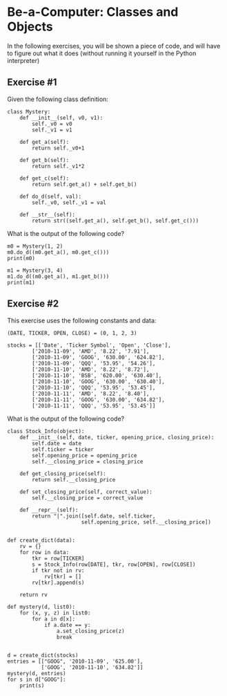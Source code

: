 # Be-a-Computer: Classes and Objects

In the following exercises, you will be shown a piece of code, and will have to figure out what it does (without running it yourself in the Python interpreter)

## Exercise #1

Given the following class definition:

    class Mystery:
        def __init__(self, v0, v1):
            self._v0 = v0
            self._v1 = v1

        def get_a(self):
            return self._v0+1

        def get_b(self):
            return self._v1*2

        def get_c(self):
            return self.get_a() + self.get_b()

        def do_d(self, val):
            self._v0, self._v1 = val

        def __str__(self):
            return str((self.get_a(), self.get_b(), self.get_c()))

What is the output of the following code?

    m0 = Mystery(1, 2)
    m0.do_d((m0.get_a(), m0.get_c()))
    print(m0)

    m1 = Mystery(3, 4)
    m1.do_d((m0.get_a(), m1.get_b()))
    print(m1)

## Exercise #2

This exercise uses the following constants and data:

    (DATE, TICKER, OPEN, CLOSE) = (0, 1, 2, 3)

    stocks = [['Date', 'Ticker Symbol', 'Open', 'Close'],
            ['2010-11-09', 'AMD', '8.22', '7.91'],
            ['2010-11-09', 'GOOG', '630.00', '624.82'],
            ['2010-11-09', 'QQQ', '53.95', '54.26'],
            ['2010-11-10', 'AMD', '8.22', '8.72'],
            ['2010-11-10', 'BSB', '620.00', '630.40'],
            ['2010-11-10', 'GOOG', '630.00', '630.40'],
            ['2010-11-10', 'QQQ', '53.95', '53.45'],
            ['2010-11-11', 'AMD', '8.22', '8.40'],
            ['2010-11-11', 'GOOG', '630.00', '634.82'],
            ['2010-11-11', 'QQQ', '53.95', '53.45']]

What is the output of the following code?

    class Stock_Info(object):
        def __init__(self, date, ticker, opening_price, closing_price):
            self.date = date
            self.ticker = ticker
            self.opening_price = opening_price
            self.__closing_price = closing_price

        def get_closing_price(self):
            return self.__closing_price

        def set_closing_price(self, correct_value):
            self.__closing_price = correct_value

        def __repr__(self):
            return "|".join([self.date, self.ticker, 
                            self.opening_price, self.__closing_price])


    def create_dict(data):
        rv = {}
        for row in data:
            tkr = row[TICKER]
            s = Stock_Info(row[DATE], tkr, row[OPEN], row[CLOSE])
            if tkr not in rv:
                rv[tkr] = []
            rv[tkr].append(s)

        return rv
            
    def mystery(d, list0):
        for (x, y, z) in list0:
            for a in d[x]:
                if a.date == y:
                    a.set_closing_price(z)
                    break


    d = create_dict(stocks)
    entries = [["GOOG", '2010-11-09', '625.00'], 
               ['GOOG', '2010-11-10', '634.82']]
    mystery(d, entries)
    for s in d["GOOG"]:
        print(s)